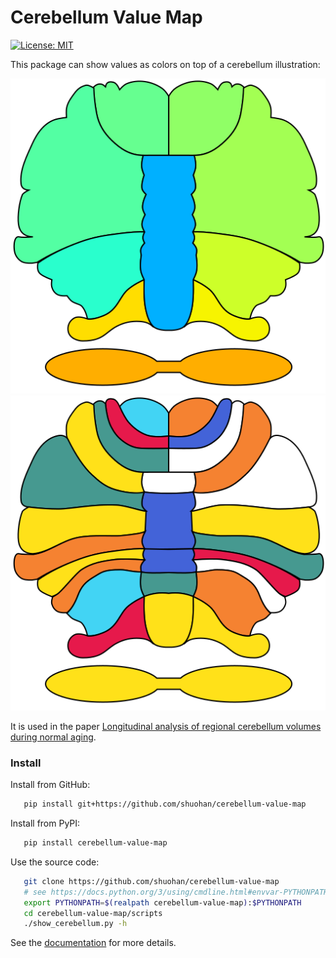 # Cerebellum Value Map

[![License: MIT](https://img.shields.io/badge/License-MIT-green.svg)](https://opensource.org/licenses/MIT)

This package can show values as colors on top of a cerebellum illustration:

![example_lobe](https://raw.githubusercontent.com/shuohan/cerebellum-value-map/master/docs/source/_static/example_lobe.svg) ![example_lobule](https://raw.githubusercontent.com/shuohan/cerebellum-value-map/master/docs/source/_static/example_lobules.svg)

It is used in the paper [Longitudinal analysis of regional cerebellum volumes during normal aging](https://www.sciencedirect.com/science/article/pii/S1053811920305486?via%3Dihub).

### Install

Install from GitHub:

```bash
   pip install git+https://github.com/shuohan/cerebellum-value-map
```

Install from PyPI:

```bash
   pip install cerebellum-value-map
```

Use the source code:

```bash
   git clone https://github.com/shuohan/cerebellum-value-map
   # see https://docs.python.org/3/using/cmdline.html#envvar-PYTHONPATH
   export PYTHONPATH=$(realpath cerebellum-value-map):$PYTHONPATH
   cd cerebellum-value-map/scripts
   ./show_cerebellum.py -h
```

See the [documentation](https://shan-utils.gitlab.io/cerebellum-value-map) for more details.
